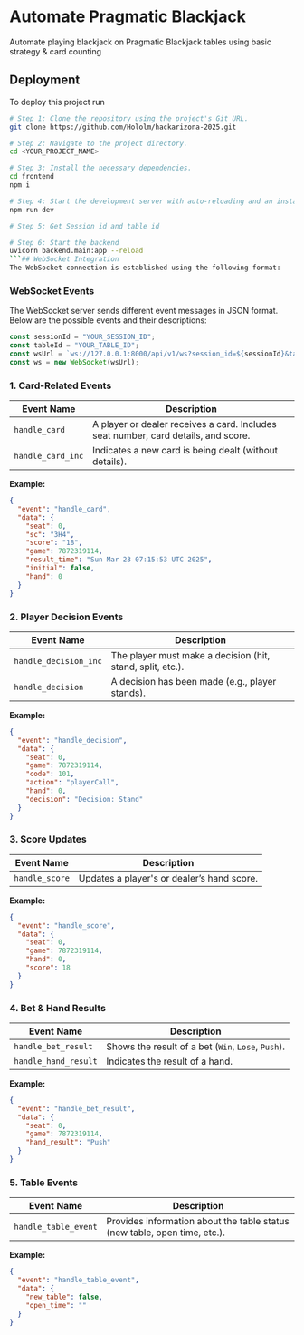 
# Automate Pragmatic Blackjack

Automate playing blackjack on Pragmatic Blackjack tables using basic strategy & card counting


## Deployment

To deploy this project run

```sh
# Step 1: Clone the repository using the project's Git URL.
git clone https://github.com/Hololm/hackarizona-2025.git

# Step 2: Navigate to the project directory.
cd <YOUR_PROJECT_NAME>

# Step 3: Install the necessary dependencies.
cd frontend
npm i

# Step 4: Start the development server with auto-reloading and an instant preview.
npm run dev

# Step 5: Get Session id and table id

# Step 6: Start the backend
uvicorn backend.main:app --reload
```## WebSocket Integration
The WebSocket connection is established using the following format:
```

### WebSocket Events
The WebSocket server sends different event messages in JSON format. Below are the possible events and their descriptions:

```javascript
const sessionId = "YOUR_SESSION_ID";
const tableId = "YOUR_TABLE_ID";
const wsUrl = `ws://127.0.0.1:8000/api/v1/ws?session_id=${sessionId}&table_id=${tableId}`;
const ws = new WebSocket(wsUrl);
```

### 1. Card-Related Events
| Event Name         | Description |
|-------------------|-------------|
| `handle_card` | A player or dealer receives a card. Includes seat number, card details, and score. |
| `handle_card_inc` | Indicates a new card is being dealt (without details). |

**Example:**
```json
{
  "event": "handle_card",
  "data": {
    "seat": 0,
    "sc": "3H4",
    "score": "18",
    "game": 7872319114,
    "result_time": "Sun Mar 23 07:15:53 UTC 2025",
    "initial": false,
    "hand": 0
  }
}
```

### 2. Player Decision Events
| Event Name         | Description |
|-------------------|-------------|
| `handle_decision_inc` | The player must make a decision (hit, stand, split, etc.). |
| `handle_decision` | A decision has been made (e.g., player stands). |

**Example:**
```json
{
  "event": "handle_decision",
  "data": {
    "seat": 0,
    "game": 7872319114,
    "code": 101,
    "action": "playerCall",
    "hand": 0,
    "decision": "Decision: Stand"
  }
}
```

### 3. Score Updates
| Event Name         | Description |
|-------------------|-------------|
| `handle_score` | Updates a player's or dealer’s hand score. |

**Example:**
```json
{
  "event": "handle_score",
  "data": {
    "seat": 0,
    "game": 7872319114,
    "hand": 0,
    "score": 18
  }
}
```

### 4. Bet & Hand Results
| Event Name         | Description |
|-------------------|-------------|
| `handle_bet_result` | Shows the result of a bet (`Win`, `Lose`, `Push`). |
| `handle_hand_result` | Indicates the result of a hand. |

**Example:**
```json
{
  "event": "handle_bet_result",
  "data": {
    "seat": 0,
    "game": 7872319114,
    "hand_result": "Push"
  }
}
```

### 5. Table Events
| Event Name         | Description |
|-------------------|-------------|
| `handle_table_event` | Provides information about the table status (new table, open time, etc.). |

**Example:**
```json
{
  "event": "handle_table_event",
  "data": {
    "new_table": false,
    "open_time": ""
  }
}
```

